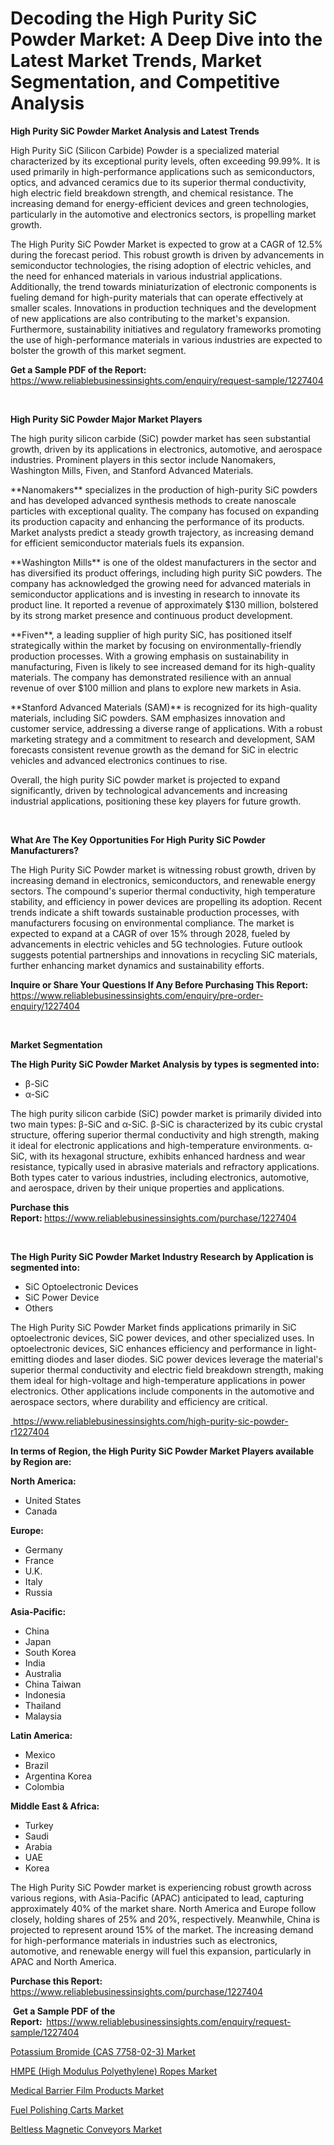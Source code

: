 <p><h1>Decoding the High Purity SiC Powder Market: A Deep Dive into the Latest Market Trends, Market Segmentation, and Competitive Analysis</h1></p><p><strong>High Purity SiC Powder Market Analysis and Latest Trends</strong></p>
<p><p>High Purity SiC (Silicon Carbide) Powder is a specialized material characterized by its exceptional purity levels, often exceeding 99.99%. It is used primarily in high-performance applications such as semiconductors, optics, and advanced ceramics due to its superior thermal conductivity, high electric field breakdown strength, and chemical resistance. The increasing demand for energy-efficient devices and green technologies, particularly in the automotive and electronics sectors, is propelling market growth. </p><p>The High Purity SiC Powder Market is expected to grow at a CAGR of 12.5% during the forecast period. This robust growth is driven by advancements in semiconductor technologies, the rising adoption of electric vehicles, and the need for enhanced materials in various industrial applications. Additionally, the trend towards miniaturization of electronic components is fueling demand for high-purity materials that can operate effectively at smaller scales. Innovations in production techniques and the development of new applications are also contributing to the market's expansion. Furthermore, sustainability initiatives and regulatory frameworks promoting the use of high-performance materials in various industries are expected to bolster the growth of this market segment.</p></p>
<p><strong>Get a Sample PDF of the Report:&nbsp;</strong> <a href="https://www.reliablebusinessinsights.com/enquiry/request-sample/1227404?utm_campaign=60&utm_medium=2&utm_source=Github&utm_content=ia&utm_term=15102024&utm_id=high-purity-sic-powder">https://www.reliablebusinessinsights.com/enquiry/request-sample/1227404</a></p>
<p>&nbsp;</p>
<p><strong>High Purity SiC Powder Major Market Players</strong></p>
<p><p>The high purity silicon carbide (SiC) powder market has seen substantial growth, driven by its applications in electronics, automotive, and aerospace industries. Prominent players in this sector include Nanomakers, Washington Mills, Fiven, and Stanford Advanced Materials.</p><p>**Nanomakers** specializes in the production of high-purity SiC powders and has developed advanced synthesis methods to create nanoscale particles with exceptional quality. The company has focused on expanding its production capacity and enhancing the performance of its products. Market analysts predict a steady growth trajectory, as increasing demand for efficient semiconductor materials fuels its expansion.</p><p>**Washington Mills** is one of the oldest manufacturers in the sector and has diversified its product offerings, including high purity SiC powders. The company has acknowledged the growing need for advanced materials in semiconductor applications and is investing in research to innovate its product line. It reported a revenue of approximately $130 million, bolstered by its strong market presence and continuous product development.</p><p>**Fiven**, a leading supplier of high purity SiC, has positioned itself strategically within the market by focusing on environmentally-friendly production processes. With a growing emphasis on sustainability in manufacturing, Fiven is likely to see increased demand for its high-quality materials. The company has demonstrated resilience with an annual revenue of over $100 million and plans to explore new markets in Asia.</p><p>**Stanford Advanced Materials (SAM)** is recognized for its high-quality materials, including SiC powders. SAM emphasizes innovation and customer service, addressing a diverse range of applications. With a robust marketing strategy and a commitment to research and development, SAM forecasts consistent revenue growth as the demand for SiC in electric vehicles and advanced electronics continues to rise.</p><p>Overall, the high purity SiC powder market is projected to expand significantly, driven by technological advancements and increasing industrial applications, positioning these key players for future growth.</p></p>
<p>&nbsp;</p>
<p><strong>What Are The Key Opportunities For High Purity SiC Powder Manufacturers?</strong></p>
<p><p>The High Purity SiC Powder market is witnessing robust growth, driven by increasing demand in electronics, semiconductors, and renewable energy sectors. The compound's superior thermal conductivity, high temperature stability, and efficiency in power devices are propelling its adoption. Recent trends indicate a shift towards sustainable production processes, with manufacturers focusing on environmental compliance. The market is expected to expand at a CAGR of over 15% through 2028, fueled by advancements in electric vehicles and 5G technologies. Future outlook suggests potential partnerships and innovations in recycling SiC materials, further enhancing market dynamics and sustainability efforts.</p></p>
<p><strong>Inquire or Share Your Questions If Any Before Purchasing This Report:</strong> <a href="https://www.reliablebusinessinsights.com/enquiry/pre-order-enquiry/1227404?utm_campaign=60&utm_medium=2&utm_source=Github&utm_content=ia&utm_term=15102024&utm_id=high-purity-sic-powder">https://www.reliablebusinessinsights.com/enquiry/pre-order-enquiry/1227404</a></p>
<p>&nbsp;</p>
<p><strong>Market Segmentation</strong></p>
<p><strong>The High Purity SiC Powder Market Analysis by types is segmented into:</strong></p>
<p><ul><li>β-SiC</li><li>α-SiC</li></ul></p>
<p><p>The high purity silicon carbide (SiC) powder market is primarily divided into two main types: β-SiC and α-SiC. β-SiC is characterized by its cubic crystal structure, offering superior thermal conductivity and high strength, making it ideal for electronic applications and high-temperature environments. α-SiC, with its hexagonal structure, exhibits enhanced hardness and wear resistance, typically used in abrasive materials and refractory applications. Both types cater to various industries, including electronics, automotive, and aerospace, driven by their unique properties and applications.</p></p>
<p><strong>Purchase this Report:&nbsp;</strong><a href="https://www.reliablebusinessinsights.com/purchase/1227404?utm_campaign=60&utm_medium=2&utm_source=Github&utm_content=ia&utm_term=15102024&utm_id=high-purity-sic-powder">https://www.reliablebusinessinsights.com/purchase/1227404</a></p>
<p>&nbsp;</p>
<p><strong>The High Purity SiC Powder Market Industry Research by Application is segmented into:</strong></p>
<p><ul><li>SiC Optoelectronic Devices</li><li>SiC Power Device</li><li>Others</li></ul></p>
<p><p>The High Purity SiC Powder Market finds applications primarily in SiC optoelectronic devices, SiC power devices, and other specialized uses. In optoelectronic devices, SiC enhances efficiency and performance in light-emitting diodes and laser diodes. SiC power devices leverage the material's superior thermal conductivity and electric field breakdown strength, making them ideal for high-voltage and high-temperature applications in power electronics. Other applications include components in the automotive and aerospace sectors, where durability and efficiency are critical.</p></p>
<p><a href="https://www.reliablebusinessinsights.com/high-purity-sic-powder-r1227404?utm_campaign=60&utm_medium=2&utm_source=Github&utm_content=ia&utm_term=15102024&utm_id=high-purity-sic-powder">&nbsp;https://www.reliablebusinessinsights.com/high-purity-sic-powder-r1227404</a></p>
<p><strong>In terms of Region, the High Purity SiC Powder Market Players available by Region are:</strong></p>
<p>
    <p> <strong> North America: </strong>
        <ul>
            <li>United States</li>
            <li>Canada</li>
        </ul>
        </p> 
    <p> <strong> Europe: </strong>
        <ul>
            <li>Germany</li>
            <li>France</li>
            <li>U.K.</li>
            <li>Italy</li>
            <li>Russia</li>
        </ul>
        </p> 
    <p> <strong> Asia-Pacific: </strong>
        <ul>
            <li>China</li>
            <li>Japan</li>
            <li>South Korea</li>
            <li>India</li>
            <li>Australia</li>
            <li>China Taiwan</li>
            <li>Indonesia</li>
            <li>Thailand</li>
            <li>Malaysia</li>
        </ul>
        </p> 
    <p> <strong> Latin America: </strong>
        <ul>
            <li>Mexico</li>
            <li>Brazil</li>
            <li>Argentina Korea</li>
            <li>Colombia</li>
        </ul>
        </p> 
    <p> <strong> Middle East & Africa: </strong>
        <ul>
            <li>Turkey</li>
            <li>Saudi</li>
            <li>Arabia</li>
            <li>UAE</li>
            <li>Korea</li>
        </ul>
    </p>
    </p>
<p><p>The High Purity SiC Powder market is experiencing robust growth across various regions, with Asia-Pacific (APAC) anticipated to lead, capturing approximately 40% of the market share. North America and Europe follow closely, holding shares of 25% and 20%, respectively. Meanwhile, China is projected to represent around 15% of the market. The increasing demand for high-performance materials in industries such as electronics, automotive, and renewable energy will fuel this expansion, particularly in APAC and North America.</p></p>
<p><strong>Purchase this Report: </strong><a href="https://www.reliablebusinessinsights.com/purchase/1227404?utm_campaign=60&utm_medium=2&utm_source=Github&utm_content=ia&utm_term=15102024&utm_id=high-purity-sic-powder">https://www.reliablebusinessinsights.com/purchase/1227404</a></p>
<p>&nbsp;<strong>Get a Sample PDF of the Report:&nbsp;&nbsp;</strong><a href="https://www.reliablebusinessinsights.com/enquiry/request-sample/1227404?utm_campaign=60&utm_medium=2&utm_source=Github&utm_content=ia&utm_term=15102024&utm_id=high-purity-sic-powder">https://www.reliablebusinessinsights.com/enquiry/request-sample/1227404</a></p>
<p><strong></strong></p>
<p><p><a href="https://www.linkedin.com/pulse/potassium-bromide-cas-7758-02-3-market-refracting-trends-ilmqf?trk=public_post_embed_feed-article-content&utm_campaign=60&utm_medium=2&utm_source=Github&utm_content=ia&utm_term=15102024&utm_id=high-purity-sic-powder">Potassium Bromide (CAS 7758-02-3) Market</a></p><p><a href="https://github.com/MelgarBasny/Market-Research-Report-List-1/blob/main/hmpe-high-modulus-polyethylene-ropes-market.md?utm_campaign=60&utm_medium=2&utm_source=Github&utm_content=ia&utm_term=15102024&utm_id=high-purity-sic-powder">HMPE (High Modulus Polyethylene) Ropes Market</a></p><p><a href="https://www.linkedin.com/pulse/medical-barrier-film-products-market-segmentation-geographical-1qdrf?trk=public_post_embed_feed-article-content&utm_campaign=60&utm_medium=2&utm_source=Github&utm_content=ia&utm_term=15102024&utm_id=high-purity-sic-powder">Medical Barrier Film Products Market</a></p><p><a href="https://github.com/darientvns/Market-Research-Report-List-1/blob/main/fuel-polishing-carts-market.md?utm_campaign=60&utm_medium=2&utm_source=Github&utm_content=ia&utm_term=15102024&utm_id=high-purity-sic-powder">Fuel Polishing Carts Market</a></p><p><a href="https://www.linkedin.com/pulse/global-beltless-magnetic-conveyors-market-trends-innovations-xoxtf?trk=public_post_embed_feed-article-content&utm_campaign=60&utm_medium=2&utm_source=Github&utm_content=ia&utm_term=15102024&utm_id=high-purity-sic-powder">Beltless Magnetic Conveyors Market</a></p></p>